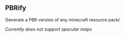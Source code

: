 ## PBRify

Generate a PBR version of any minecraft resource pack/

*Currently does not support specular maps*
